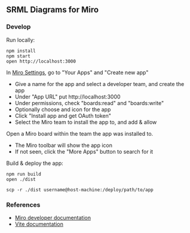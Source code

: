 ## SRML Diagrams for Miro

### Develop

Run locally:

```shell
npm install
npm start
open http://localhost:3000
```

In [Miro Settings](https://miro.com/app/settings/), go to "Your Apps" and "Create new app"

- Give a name for the app and select a developer team, and create the app
- Under "App URL" put http://localhost:3000
- Under permissions, check "boards:read" and "boards:write"
- Optionally choose and icon for the app
- Click "Install app and get OAuth token"
- Select the Miro team to install the app to, and add & allow

Open a Miro board within the team the app was installed to.

- The Miro toolbar will show the app icon
- If not seen, click the "More Apps" button to search for it

Build & deploy the app:

```shell
npm run build
open ./dist

scp -r ./dist username@host-machine:/deploy/path/to/app
```

### References

- [Miro developer documentation](https://developers.miro.com)
- [Vite documentation](https://vitejs.dev/guide/)
